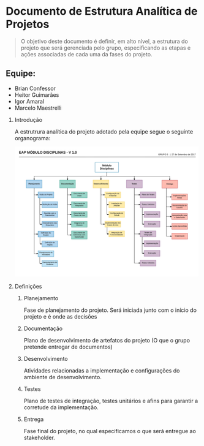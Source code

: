# Documento de Estrutura Analítica de Projetos

> O objetivo deste documento é definir, em alto nível, a estrutura do projeto que será gerenciada pelo grupo, especificando as etapas e ações associadas de cada uma da fases do projeto.

## Equipe:

* Brian Confessor
* Heitor Guimarães
* Igor Amaral
* Marcelo Maestrelli

1. Introdução

	A estrutrura analítica do projeto adotado pela equipe segue o seguinte organograma:

	![alt text](imgs/eap.jpg "EAP do projeto")

2. Definições

	1. Planejamento

		Fase de planejamento do projeto. Será iniciada junto com o início do projeto e é onde as decisões

	2. Documentação

		Plano de desenvolvimento de artefatos do projeto (O que o grupo pretende entregar de documentos)

	3. Desenvolvimento

		Atividades relacionadas a implementação e configurações do ambiente de desenvolvimento.

	4. Testes

		Plano de testes de integração, testes unitários e afins para garantir a corretude da implementação.

	5. Entrega

		Fase final do projeto, no qual especificamos o que será entregue ao stakeholder.

